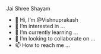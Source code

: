 Jai Shree Shayam
- 👋 Hi, I’m @Vishnuprakash
- 👀 I’m interested in ...
- 🌱 I’m currently learning ...
- 💞️ I’m looking to collaborate on ...
- 📫 How to reach me ...

<!---
Vishnuprakashv/Vishnuprakashv is a ✨ special ✨ repository because its `README.md` (this file) appears on your GitHub profile.
You can click the Preview link to take a look at your changes.
--->
